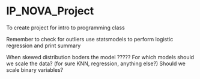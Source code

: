 # IP_NOVA_Project
To create project for intro to programming class

Remember to check for outliers
use statsmodels to perform logistic regression and print summary

When skewed distribution boders the model ?????
For which models should we scale the data? (for sure KNN, regression, anything else?)
Should we scale binary variables?
